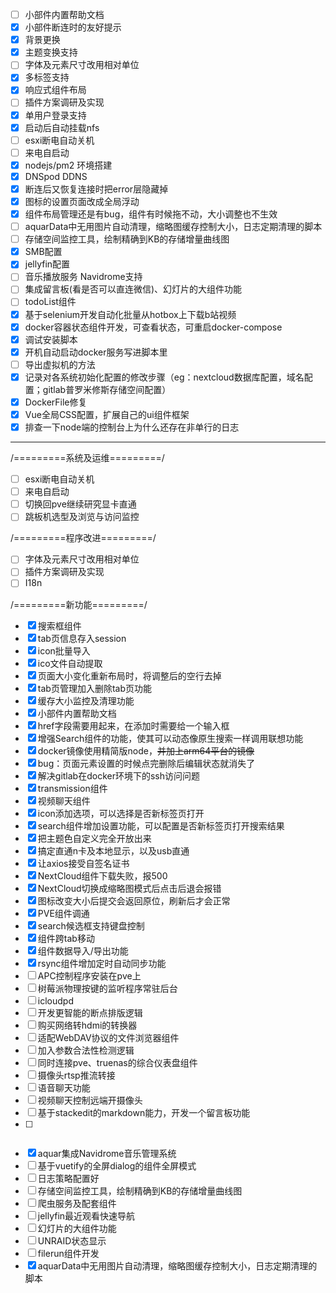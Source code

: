 - [ ] 小部件内置帮助文档
- [x] 小部件断连时的友好提示
- [x] 背景更换
- [X] 主题变换支持
- [ ] 字体及元素尺寸改用相对单位
- [X] 多标签支持
- [X] 响应式组件布局
- [ ] 插件方案调研及实现
- [X] 单用户登录支持
- [X] 启动后自动挂载nfs
- [ ] esxi断电自动关机
- [ ] 来电自启动
- [X] nodejs/pm2 环境搭建
- [X] DNSpod DDNS
- [X] 断连后又恢复连接时把error层隐藏掉
- [X] 图标的设置页面改成全局浮动
- [X] 组件布局管理还是有bug，组件有时候拖不动，大小调整也不生效
- [ ] aquarData中无用图片自动清理，缩略图缓存控制大小，日志定期清理的脚本
- [ ] 存储空间监控工具，绘制精确到KB的存储增量曲线图
- [X] SMB配置
- [X] jellyfin配置
- [ ] 音乐播放服务 Navidrome支持
- [ ] 集成留言板(看是否可以直连微信)、幻灯片的大组件功能
- [ ] todoList组件
- [X] 基于selenium开发自动化批量从hotbox上下载b站视频
- [X] docker容器状态组件开发，可查看状态，可重启docker-compose
- [X] 调试安装脚本
- [X] 开机自动启动docker服务写进脚本里
- [ ] 导出虚拟机的方法
- [X] 记录对各系统初始化配置的修改步骤（eg：nextcloud数据库配置，域名配置；gitlab普罗米修斯存储空间配置）
- [X] DockerFile修复
- [X] Vue全局CSS配置，扩展自己的ui组件框架
- [X] 排查一下node端的控制台上为什么还存在非单行的日志
- --------------------------------------------------------------------
/=========系统及运维=========/
- [ ] esxi断电自动关机
- [ ] 来电自启动
- [ ] 切换回pve继续研究显卡直通
- [ ] 跳板机选型及浏览与访问监控

/=========程序改进=========/
- [ ] 字体及元素尺寸改用相对单位
- [ ] 插件方案调研及实现
- [ ] I18n

/=========新功能=========/
- [X] 搜索框组件
- [X] tab页信息存入session
- [X] icon批量导入
- [X] ico文件自动提取
- [X] 页面大小变化重新布局时，将调整后的空行去掉
- [X] tab页管理加入删除tab页功能
- [X] 缓存大小监控及清理功能
- [X] 小部件内置帮助文档
- [X] href字段需要用起来，在添加时需要给一个输入框
- [X] 增强Search组件的功能，使其可以动态像原生搜索一样调用联想功能
- [X] docker镜像使用精简版node，~~并加上arm64平台的镜像~~
- [X] bug：页面元素设置的时候点完删除后编辑状态就消失了
- [X] 解决gitlab在docker环境下的ssh访问问题
- [X] transmission组件
- [X] 视频聊天组件
- [X] icon添加选项，可以选择是否新标签页打开
- [X] search组件增加设置功能，可以配置是否新标签页打开搜索结果
- [X] 把主题色自定义完全开放出来
- [X] 搞定直通n卡及本地显示，以及usb直通
- [X] 让axios接受自签名证书
- [X] NextCloud组件下载失败，报500
- [X] NextCloud切换成缩略图模式后点击后退会报错
- [X] 图标改变大小后提交会返回原位，刷新后才会正常
- [X] PVE组件调通
- [X] search候选框支持键盘控制
- [X] 组件跨tab移动
- [X] 组件数据导入/导出功能
- [X] rsync组件增加定时自动同步功能
- [ ] APC控制程序安装在pve上
- [ ] 树莓派物理按键的监听程序常驻后台
- [ ] icloudpd
- [ ] 开发更智能的断点排版逻辑
- [ ] 购买网络转hdmi的转换器
- [ ] 适配WebDAV协议的文件浏览器组件
- [ ] 加入参数合法性检测逻辑
- [ ] 同时连接pve、truenas的综合仪表盘组件
- [ ] 摄像头rtsp推流转接
- [ ] 语音聊天功能
- [ ] 视频聊天控制远端开摄像头
- [ ] 基于stackedit的markdown能力，开发一个留言板功能
- [ ] ~~~onvif摄像头组件开发~~~
- [X] aquar集成Navidrome音乐管理系统
- [ ] 基于vuetify的全屏dialog的组件全屏模式
- [ ] 日志策略配置好
- [ ] 存储空间监控工具，绘制精确到KB的存储增量曲线图
- [ ] 爬虫服务及配套组件
- [ ] jellyfin最近观看快速导航
- [ ] 幻灯片的大组件功能
- [ ] UNRAID状态显示
- [ ] filerun组件开发
- [X] aquarData中无用图片自动清理，缩略图缓存控制大小，日志定期清理的脚本
